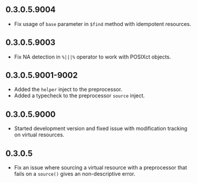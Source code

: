 ## 0.3.0.5.9004

* Fix usage of `base` parameter in `$find` method with idempotent resources.

## 0.3.0.5.9003

* Fix NA detection in `%|||%` operator to work with POSIXct objects.

## 0.3.0.5.9001-9002

* Added the `helper` inject to the preprocessor.
* Added a typecheck to the preprocessor `source` inject.

## 0.3.0.5.9000

* Started development version and fixed issue with modification
  tracking on virtual resources.

## 0.3.0.5

 * Fix an issue where sourcing a virtual resource with a preprocessor
   that fails on a `source()` gives an non-descriptive error.
